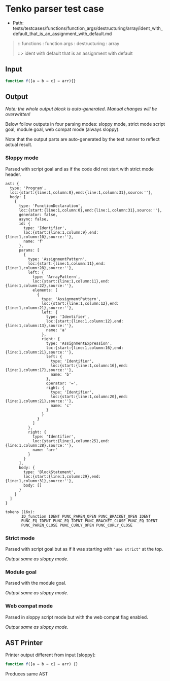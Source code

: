 # Tenko parser test case

- Path: tests/testcases/functions/function_args/destructuring/array/ident_with_default_that_is_an_assignment_with_default.md

> :: functions : function args : destructuring : array
>
> ::> ident with default that is an assignment with default

## Input

`````js
function f([a = b = c] = arr){}
`````

## Output

_Note: the whole output block is auto-generated. Manual changes will be overwritten!_

Below follow outputs in four parsing modes: sloppy mode, strict mode script goal, module goal, web compat mode (always sloppy).

Note that the output parts are auto-generated by the test runner to reflect actual result.

### Sloppy mode

Parsed with script goal and as if the code did not start with strict mode header.

`````
ast: {
  type: 'Program',
  loc:{start:{line:1,column:0},end:{line:1,column:31},source:''},
  body: [
    {
      type: 'FunctionDeclaration',
      loc:{start:{line:1,column:0},end:{line:1,column:31},source:''},
      generator: false,
      async: false,
      id: {
        type: 'Identifier',
        loc:{start:{line:1,column:9},end:{line:1,column:10},source:''},
        name: 'f'
      },
      params: [
        {
          type: 'AssignmentPattern',
          loc:{start:{line:1,column:11},end:{line:1,column:28},source:''},
          left: {
            type: 'ArrayPattern',
            loc:{start:{line:1,column:11},end:{line:1,column:22},source:''},
            elements: [
              {
                type: 'AssignmentPattern',
                loc:{start:{line:1,column:12},end:{line:1,column:21},source:''},
                left: {
                  type: 'Identifier',
                  loc:{start:{line:1,column:12},end:{line:1,column:13},source:''},
                  name: 'a'
                },
                right: {
                  type: 'AssignmentExpression',
                  loc:{start:{line:1,column:16},end:{line:1,column:21},source:''},
                  left: {
                    type: 'Identifier',
                    loc:{start:{line:1,column:16},end:{line:1,column:17},source:''},
                    name: 'b'
                  },
                  operator: '=',
                  right: {
                    type: 'Identifier',
                    loc:{start:{line:1,column:20},end:{line:1,column:21},source:''},
                    name: 'c'
                  }
                }
              }
            ]
          },
          right: {
            type: 'Identifier',
            loc:{start:{line:1,column:25},end:{line:1,column:28},source:''},
            name: 'arr'
          }
        }
      ],
      body: {
        type: 'BlockStatement',
        loc:{start:{line:1,column:29},end:{line:1,column:31},source:''},
        body: []
      }
    }
  ]
}

tokens (16x):
       ID_function IDENT PUNC_PAREN_OPEN PUNC_BRACKET_OPEN IDENT
       PUNC_EQ IDENT PUNC_EQ IDENT PUNC_BRACKET_CLOSE PUNC_EQ IDENT
       PUNC_PAREN_CLOSE PUNC_CURLY_OPEN PUNC_CURLY_CLOSE
`````

### Strict mode

Parsed with script goal but as if it was starting with `"use strict"` at the top.

_Output same as sloppy mode._

### Module goal

Parsed with the module goal.

_Output same as sloppy mode._

### Web compat mode

Parsed in sloppy script mode but with the web compat flag enabled.

_Output same as sloppy mode._

## AST Printer

Printer output different from input [sloppy]:

````js
function f([a = b = c] = arr) {}
````

Produces same AST
